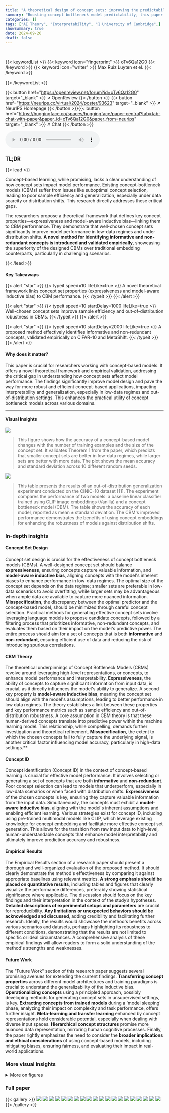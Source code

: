 ```yaml
---
title: "A theoretical design of concept sets: improving the predictability of concept bottleneck models"
summary: "Boosting concept bottleneck model predictability, this paper introduces a theoretical framework linking concept set properties to model performance, proposing a method for effective concept identifica..."
categories: []
tags: ["AI Theory", "Interpretability", "🏢 University of Cambridge",]
showSummary: true
date: 2024-09-26
draft: false
---
```


<br>

{{< keywordList >}}
{{< keyword icon="fingerprint" >}} oTv6Qa12G0 {{< /keyword >}}
{{< keyword icon="writer" >}} Max Ruiz Luyten et el. {{< /keyword >}}
 
{{< /keywordList >}}

{{< button href="https://openreview.net/forum?id=oTv6Qa12G0" target="_blank" >}}
↗ OpenReview
{{< /button >}}
{{< button href="https://neurips.cc/virtual/2024/poster/93623" target="_blank" >}}
↗ NeurIPS Homepage
{{< /button >}}{{< button href="https://huggingface.co/spaces/huggingface/paper-central?tab=tab-chat-with-paper&paper_id=oTv6Qa12G0&paper_from=neurips" target="_blank" >}}
↗ Chat
{{< /button >}}



<audio controls>
    <source src="https://ai-paper-reviewer.com/oTv6Qa12G0/podcast.wav" type="audio/wav">
    Your browser does not support the audio element.
</audio>


### TL;DR


{{< lead >}}

Concept-based learning, while promising, lacks a clear understanding of how concept sets impact model performance. Existing concept-bottleneck models (CBMs) suffer from issues like suboptimal concept selection, leading to poor sample efficiency and generalization, especially under data scarcity or distribution shifts.  This research directly addresses these critical gaps.



The researchers propose a theoretical framework that defines key concept properties—expressiveness and model-aware inductive bias—linking them to CBM performance.  They demonstrate that well-chosen concept sets significantly improve model performance in low-data regimes and under distribution shifts.  **A novel method for identifying informative and non-redundant concepts is introduced and validated empirically**, showcasing the superiority of the designed CBMs over traditional embedding counterparts, particularly in challenging scenarios.

{{< /lead >}}


#### Key Takeaways

{{< alert "star" >}}
{{< typeit speed=10 lifeLike=true >}} A novel theoretical framework links concept set properties (expressiveness and model-aware inductive bias) to CBM performance. {{< /typeit >}}
{{< /alert >}}

{{< alert "star" >}}
{{< typeit speed=10 startDelay=1000 lifeLike=true >}} Well-chosen concept sets improve sample efficiency and out-of-distribution robustness in CBMs. {{< /typeit >}}
{{< /alert >}}

{{< alert "star" >}}
{{< typeit speed=10 startDelay=2000 lifeLike=true >}} A proposed method effectively identifies informative and non-redundant concepts, validated empirically on CIFAR-10 and MetaShift. {{< /typeit >}}
{{< /alert >}}

#### Why does it matter?
This paper is crucial for researchers working with concept-based models. It offers a novel theoretical framework and empirical validation, addressing the critical gap in understanding how concept sets affect model performance.  The findings significantly improve model design and pave the way for more robust and efficient concept-based applications, impacting interpretability and generalization, especially in low-data regimes and out-of-distribution settings.  This enhances the practical utility of concept bottleneck models across various domains.

------
#### Visual Insights



![](https://ai-paper-reviewer.com/oTv6Qa12G0/figures_7_1.jpg)

> This figure shows how the accuracy of a concept-based model changes with the number of training examples and the size of the concept set.  It validates Theorem 1 from the paper, which predicts that smaller concept sets are better in low-data regimes, while larger sets are better with more data. The plot shows the mean accuracy and standard deviation across 10 different random seeds.





![](https://ai-paper-reviewer.com/oTv6Qa12G0/tables_26_1.jpg)

> This table presents the results of an out-of-distribution generalization experiment conducted on the CINIC-10 dataset [11].  The experiment compares the performance of two models: a baseline linear classifier trained using CLIP image embeddings (Vanilla) and a concept bottleneck model (CBM). The table shows the accuracy of each model, reported as mean ± standard deviation.  The CBM's improved performance demonstrates the benefits of using concept embeddings for enhancing the robustness of models against distribution shifts.





### In-depth insights


#### Concept Set Design
Concept set design is crucial for the effectiveness of concept bottleneck models (CBMs).  A well-designed concept set should balance **expressiveness**, ensuring concepts capture valuable information, and **model-aware inductive bias**, aligning concepts with the model's inherent biases to enhance performance in low-data regimes.  The optimal size of the concept set depends on the data regime; smaller sets are preferable in low-data scenarios to avoid overfitting, while larger sets may be advantageous when ample data are available to capture more nuanced information.   **Misspecification**, the discrepancy between the optimal predictor and the concept-based model, should be minimized through careful concept selection.  Practical methods for generating effective concept sets involve leveraging language models to propose candidate concepts, followed by a filtering process that prioritizes informative, non-redundant concepts, and evaluates them based on their impact on the model's predictive power.  The entire process should aim for a set of concepts that is both **informative** and **non-redundant**, ensuring efficient use of data and reducing the risk of introducing spurious correlations.

#### CBM Theory
The theoretical underpinnings of Concept Bottleneck Models (CBMs) revolve around leveraging high-level representations, or concepts, to enhance model performance and interpretability.  **Expressiveness**, the ability of concepts to capture significant information from input data, is crucial, as it directly influences the model's ability to generalize.  A second key property is **model-aware inductive bias**, meaning the concept set should align with the model's assumptions, leading to better performance in low data regimes.  The theory establishes a link between these properties and key performance metrics such as sample efficiency and out-of-distribution robustness. A core assumption in CBM theory is that these human-derived concepts translate into predictive power within the machine learning model. This relationship, while compelling, demands further investigation and theoretical refinement. **Misspecification**, the extent to which the chosen concepts fail to fully capture the underlying signal, is another critical factor influencing model accuracy, particularly in high-data settings.**

#### Concept ID
Concept identification (Concept ID) in the context of concept-based learning is crucial for effective model performance.  It involves selecting or generating a set of concepts that are both **informative** and **non-redundant**.  Poor concept selection can lead to models that underperform, especially in low-data scenarios or when faced with distribution shifts.  **Expressiveness** of the chosen concepts is key, ensuring they capture valuable information from the input data.  Simultaneously, the concepts must exhibit a **model-aware inductive bias**, aligning with the model's inherent assumptions and enabling efficient learning. Various strategies exist for concept ID, including using pre-trained multimodal models like CLIP, which leverage existing knowledge for concept embedding and facilitate more effective concept set generation. This allows for the transition from raw input data to high-level, human-understandable concepts that enhance model interpretability and ultimately improve prediction accuracy and robustness.

#### Empirical Results
The Empirical Results section of a research paper should present a thorough and well-organized evaluation of the proposed method.  It should clearly demonstrate the method's effectiveness by comparing it against appropriate baselines using relevant metrics.  **A strong emphasis should be placed on quantitative results**, including tables and figures that clearly visualize the performance differences, preferably showing statistical significance where applicable.  The discussion should focus on the key findings and their interpretation in the context of the study’s hypotheses. **Detailed descriptions of experimental setups and parameters** are crucial for reproducibility.  **Any limitations or unexpected behaviors should be acknowledged and discussed**, adding credibility and facilitating further research. Ideally, the results would showcase the method's benefits across various scenarios and datasets, perhaps highlighting its robustness to different conditions, demonstrating that the results are not limited to specific or ideal circumstances.  A comprehensive analysis of these empirical findings will allow readers to form a solid understanding of the method's strengths and weaknesses.

#### Future Work
The "Future Work" section of this research paper suggests several promising avenues for extending the current findings.  **Transferring concept properties** across different model architectures and training paradigms is crucial to understand the generalizability of the inductive bias.  **Operationalizing concepts** using a principled approach, possibly developing methods for generating concept sets in unsupervised settings, is key. **Extracting concepts from trained models** during a 'model sleeping' phase, analyzing their impact on complexity and task performance, offers further insight.  **Meta-learning and transfer learning** enhanced by concept representations hold considerable potential, especially when dealing with diverse input spaces.  **Hierarchical concept structures** promise more nuanced data representation, mirroring human cognitive processes. Finally, the paper rightly emphasizes the need to consider the **broader implications and ethical considerations** of using concept-based models, including mitigating biases, ensuring fairness, and evaluating their impact in real-world applications.


### More visual insights

<details>
<summary>More on figures
</summary>


![](https://ai-paper-reviewer.com/oTv6Qa12G0/figures_8_1.jpg)

> This figure shows the impact of concept-based representations on model robustness to distribution shifts.  The experiment uses a dataset with varying degrees of class imbalance, simulating a shift in data distribution.  Three different output model types (linear, tree, and k-NN) were tested. The y-axis shows the increase in accuracy achieved by the concept-based model compared to a baseline model using the CLIP embeddings directly. The x-axis shows the percentage of minority classes, with a smaller percentage indicating a larger distribution shift.  The shaded areas represent the standard deviation across ten different random seeds.  The results show that concept-based representations significantly improve model accuracy in the presence of distribution shifts, particularly for larger shifts (smaller percentage of minority classes).  This improvement holds across the different output model types.


![](https://ai-paper-reviewer.com/oTv6Qa12G0/figures_9_1.jpg)

> This figure displays the results of an out-of-distribution generalization experiment.  The experiment uses three different tasks (dog vs. cat, bus vs. truck, and elephant vs. horse) with four different training datasets for each task, where the testing data represents various levels of distribution shifts. The bars show the accuracy of the concept-based model (CBM) and the vanilla model (using CLIP embedding directly).  The results indicate that the CBM substantially outperforms the vanilla model in almost all cases, highlighting the robustness of the concept-based approach to distribution shifts.


![](https://ai-paper-reviewer.com/oTv6Qa12G0/figures_24_1.jpg)

> This figure shows the relationship between the number of training examples and the performance of concept bottleneck models (CBMs) with varying concept set sizes on the CIFAR-10 dataset.  The results are consistent with Theorem 1 in the paper.  For smaller training sets, smaller concept sets perform better because they avoid overfitting. As the amount of training data increases, larger concept sets are preferred because they capture more of the underlying data distribution, which leads to improved generalization.


![](https://ai-paper-reviewer.com/oTv6Qa12G0/figures_24_2.jpg)

> This figure compares the performance of a linear probe on CLIP embeddings against the proposed CBM across different training sizes for three datasets (CUB-200-2011, Food-101, and DTD).  It demonstrates the improved sample efficiency of CBMs in low-data regimes and the impact of misspecification in larger datasets, aligning with Theorem 1's predictions.


![](https://ai-paper-reviewer.com/oTv6Qa12G0/figures_24_3.jpg)

> This figure shows the accuracy of the concept bottleneck model (CBM) and the baseline model on the CIFAR-10 dataset as a function of the number of training examples and the size of the concept set.  The results demonstrate that smaller concept sets are more effective in low-data regimes, while larger concept sets perform better when more data is available.  This aligns with the theoretical predictions of Theorem 1 in the paper, which suggests a trade-off between sample efficiency and misspecification error in the CBM.


![](https://ai-paper-reviewer.com/oTv6Qa12G0/figures_26_1.jpg)

> This figure compares the performance of the proposed concept set curation method with the Label-Free Concept Bottleneck Model on CIFAR-10.  The results show that the proposed method consistently outperforms the Label-Free model across various training set sizes, highlighting the importance of careful concept selection for improved model performance.  The performance gap is quite substantial, indicating a significant benefit from the proposed concept set generation process. This empirical result supports the paper's theoretical findings regarding concept set properties and their influence on model accuracy.


</details>






### Full paper

{{< gallery >}}
<img src="https://ai-paper-reviewer.com/oTv6Qa12G0/1.png" class="grid-w50 md:grid-w33 xl:grid-w25" />
<img src="https://ai-paper-reviewer.com/oTv6Qa12G0/2.png" class="grid-w50 md:grid-w33 xl:grid-w25" />
<img src="https://ai-paper-reviewer.com/oTv6Qa12G0/3.png" class="grid-w50 md:grid-w33 xl:grid-w25" />
<img src="https://ai-paper-reviewer.com/oTv6Qa12G0/4.png" class="grid-w50 md:grid-w33 xl:grid-w25" />
<img src="https://ai-paper-reviewer.com/oTv6Qa12G0/5.png" class="grid-w50 md:grid-w33 xl:grid-w25" />
<img src="https://ai-paper-reviewer.com/oTv6Qa12G0/6.png" class="grid-w50 md:grid-w33 xl:grid-w25" />
<img src="https://ai-paper-reviewer.com/oTv6Qa12G0/7.png" class="grid-w50 md:grid-w33 xl:grid-w25" />
<img src="https://ai-paper-reviewer.com/oTv6Qa12G0/8.png" class="grid-w50 md:grid-w33 xl:grid-w25" />
<img src="https://ai-paper-reviewer.com/oTv6Qa12G0/9.png" class="grid-w50 md:grid-w33 xl:grid-w25" />
<img src="https://ai-paper-reviewer.com/oTv6Qa12G0/10.png" class="grid-w50 md:grid-w33 xl:grid-w25" />
<img src="https://ai-paper-reviewer.com/oTv6Qa12G0/11.png" class="grid-w50 md:grid-w33 xl:grid-w25" />
<img src="https://ai-paper-reviewer.com/oTv6Qa12G0/12.png" class="grid-w50 md:grid-w33 xl:grid-w25" />
<img src="https://ai-paper-reviewer.com/oTv6Qa12G0/13.png" class="grid-w50 md:grid-w33 xl:grid-w25" />
<img src="https://ai-paper-reviewer.com/oTv6Qa12G0/14.png" class="grid-w50 md:grid-w33 xl:grid-w25" />
<img src="https://ai-paper-reviewer.com/oTv6Qa12G0/15.png" class="grid-w50 md:grid-w33 xl:grid-w25" />
<img src="https://ai-paper-reviewer.com/oTv6Qa12G0/16.png" class="grid-w50 md:grid-w33 xl:grid-w25" />
<img src="https://ai-paper-reviewer.com/oTv6Qa12G0/17.png" class="grid-w50 md:grid-w33 xl:grid-w25" />
<img src="https://ai-paper-reviewer.com/oTv6Qa12G0/18.png" class="grid-w50 md:grid-w33 xl:grid-w25" />
<img src="https://ai-paper-reviewer.com/oTv6Qa12G0/19.png" class="grid-w50 md:grid-w33 xl:grid-w25" />
<img src="https://ai-paper-reviewer.com/oTv6Qa12G0/20.png" class="grid-w50 md:grid-w33 xl:grid-w25" />
{{< /gallery >}}